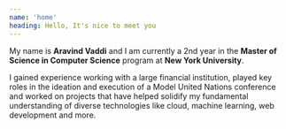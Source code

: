 ```yaml
---
name: 'home'
heading: Hello, It's nice to meet you
---
```


My name is **Aravind Vaddi** and I am currently a 2nd year in the **Master of Science in Computer Science** program at **New York University**. 

I gained experience working with a large financial institution, played key roles in the ideation and execution of a Model United Nations conference and worked on projects that have helped solidify my fundamental understanding of diverse technologies like cloud, machine learning, web development and more.
